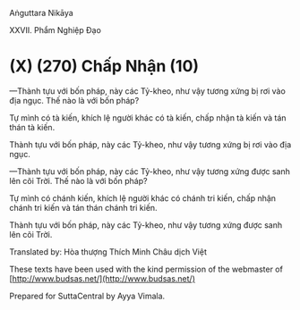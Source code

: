  

Aṅguttara Nikāya

XXVII. Phẩm Nghiệp Ðạo

# (X) (270) Chấp Nhận (10)

—Thành tựu với bốn pháp, này các Tỷ-kheo, như vậy tương xứng bị rơi vào địa ngục. Thế nào là với bốn pháp?

Tự mình có tà kiến, khích lệ người khác có tà kiến, chấp nhận tà kiến và tán thán tà kiến.

Thành tựu với bốn pháp, này các Tỷ-kheo, như vậy tương xứng bị rơi vào địa ngục.

—Thành tựu với bốn pháp, này các Tỷ-kheo, như vậy tương xứng được sanh lên cõi Trời. Thế nào là với bốn pháp?

Tự mình có chánh kiến, khích lệ người khác có chánh tri kiến, chấp nhận chánh tri kiến và tán thán chánh tri kiến.

Thành tựu với bốn pháp, này các Tỷ-kheo, như vậy tương xứng được sanh lên cõi Trời.

Translated by: Hòa thượng Thích Minh Châu dịch Việt

These texts have been used with the kind permission of the webmaster of [http://www.budsas.net/](http://www.budsas.net/)

Prepared for SuttaCentral by Ayya Vimala.